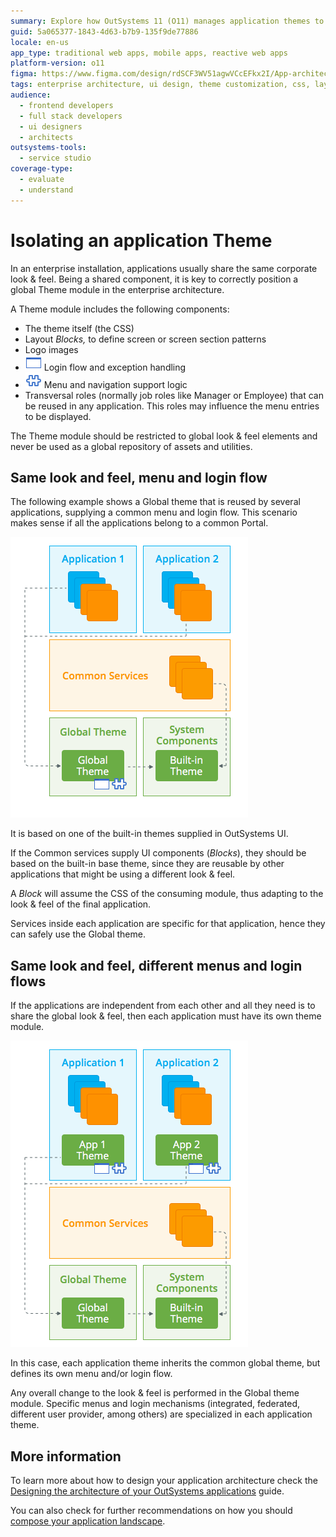 ```yaml
---
summary: Explore how OutSystems 11 (O11) manages application themes to ensure consistent enterprise look & feel while allowing customization.
guid: 5a065377-1843-4d63-b7b9-135f9de77886
locale: en-us
app_type: traditional web apps, mobile apps, reactive web apps
platform-version: o11
figma: https://www.figma.com/design/rdSCF3WV51agwVCcEFkx2I/App-architecture?node-id=1-1739&t=WkNS4cBkPZHvTban-1
tags: enterprise architecture, ui design, theme customization, css, layout design
audience:
  - frontend developers
  - full stack developers
  - ui designers
  - architects
outsystems-tools:
  - service studio
coverage-type:
  - evaluate
  - understand
---
```


# Isolating an application Theme

In an enterprise installation, applications usually share the same corporate look & feel. Being a shared component, it is key to correctly position a global Theme module in the enterprise architecture.

A Theme module includes the following components:

* The theme itself (the CSS)
* Layout *Blocks,* to define screen or screen section patterns
* Logo images
* ![Diagram illustrating login flow and exception handling components in an application theme.](images/isolating-app-theme_0.png "Login Flow and Exception Handling Components") Login flow and exception handling
* ![Diagram showing menu and navigation support logic within an application theme.](images/isolating-app-theme_1.png "Menu and Navigation Support Logic") Menu and navigation support logic
* Transversal roles (normally job roles like Manager or Employee) that can be reused in any application. This roles may influence the menu entries to be displayed.

<div class="warning" markdown="1">

The Theme module should be restricted to global look & feel elements and never be used as a global repository of assets and utilities.

</div>

## Same look and feel, menu and login flow

The following example shows a Global theme that is reused by several applications, supplying a common menu and login flow. This scenario makes sense if all the applications belong to a common Portal.

![Architecture diagram depicting global theme reuse across multiple applications, with common services and system components.](images/isolating-app-theme_2.png "Global Theme Reuse Across Applications")

It is based on one of the built-in themes supplied in OutSystems UI.

If the Common services supply UI components (*Blocks*), they should be based on the built-in base theme, since they are reusable by other applications that might be using a different look & feel.

A *Block* will assume the CSS of the consuming module, thus adapting to the look & feel of the final application.

Services inside each application are specific for that application, hence they can safely use the Global theme.

## Same look and feel, different menus and login flows

If the applications are independent from each other and all they need is to share the global look & feel, then each application must have its own theme module.

![Architecture diagram showing independent application themes inheriting from a global theme, with separate app themes and common services.](images/isolating-app-theme_3.png "Independent Application Themes Inheriting Global Theme")

In this case, each application theme inherits the common global theme, but defines its own menu and/or login flow.

Any overall change to the look & feel is performed in the Global theme module. Specific menus and login mechanisms (integrated, federated, different user provider, among others) are specialized in each application theme.

## More information

To learn more about how to design your application architecture check the [Designing the architecture of your OutSystems applications](../intro.md) guide.

You can also check for further recommendations on how you should [compose your application landscape](06-app-composition.md).
